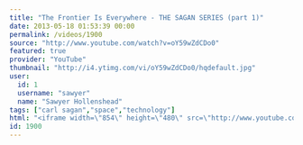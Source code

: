 ```yaml
---
title: "The Frontier Is Everywhere - THE SAGAN SERIES (part 1)"
date: 2013-05-18 01:53:39 00:00
permalink: /videos/1900
source: "http://www.youtube.com/watch?v=oY59wZdCDo0"
featured: true
provider: "YouTube"
thumbnail: "http://i4.ytimg.com/vi/oY59wZdCDo0/hqdefault.jpg"
user:
  id: 1
  username: "sawyer"
  name: "Sawyer Hollenshead"
tags: ["carl sagan","space","technology"]
html: "<iframe width=\"854\" height=\"480\" src=\"http://www.youtube.com/embed/oY59wZdCDo0?wmode=transparent&feature=oembed\" frameborder=\"0\" allowfullscreen></iframe>"
id: 1900
---
```


